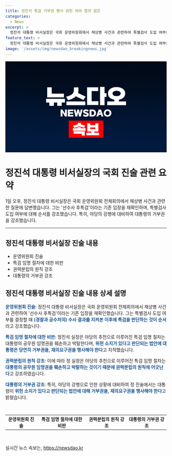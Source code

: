 ```yaml
---
title: 정진석 특검 거부권 행사 위헌 여야 합의 않은
categories:
  - News
excerpt: >
  정진석 대통령 비서실장은 국회 운영위원회에서 채상병 사건과 관련하여 특별검사 도입 여부를 논의하며, 선(先)수사 후(後)특검 입장을 재확인했다. 또한, 특검법을 강행할 경우 대통령이 재의요구권을 행사할 수 있다는 의견을 제시하며, 권력분립의 원칙과 위헌 소지에 대한 우려를 표명했다.
feature_text: >
  정진석 대통령 비서실장은 국회 운영위원회에서 채상병 사건과 관련하여 특별검사 도입 여부를 논의하며, 선(先)수사 후(後)특검 입장을 재확인했다. 또한, 특검법을 강행할 경우 대통령이 재의요구권을 행사할 수 있다는 의견을 제시하며, 권력분립의 원칙과 위헌 소지에 대한 우려를 표명했다.
image: '/assets/img/newsdao_breakingnews.jpg'
---
```


<p><img src="/assets/img/newsdao_breakingnews.jpg" alt="pcversion 속보" /></p>

<h1 data-ke-size="size26">정진석 대통령 비서실장의 국회 진술 관련 요약</h1>

<p data-ke-size="size16">1일 오후, 정진석 대통령 비서실장은 국회 운영위원회 전체회의에서 채상병 사건과 관련한 질문에 답변했습니다. 그는 '선수사 후특검'이라는 기존 입장을 재확인하며, 특별검사 도입 여부에 대해 순서를 강조했습니다. 특히, 야당의 강행에 대비하여 대통령의 거부권을 강조했습니다.</p>

<hr>

<h2 data-ke-size="size24">정진석 대통령 비서실장 진술 내용</h2>

<ul>
  <li>운영위원회 진술</li>
  <li>특검 임명 절차에 대한 비판</li>
  <li>권력분립의 원칙 강조</li>
  <li>대통령의 거부권 강조</li>
</ul>

<h2 data-ke-size="size24">정진석 대통령 비서실장 진술 내용 상세 설명</h2>

<p data-ke-size="size16"><b><span style="color: #1a5490;">운영위원회 진술</span></b>: 정진석 대통령 비서실장은 국회 운영위원회 전체회의에서 채상병 사건과 관련하여 '선수사 후특검'이라는 기존 입장을 재확인했습니다. 그는 특별검사 도입 여부를 결정할 때 <b><span style="color: #1a5490;">(경찰과 공수처의) 수사 결과를 지켜본 이후에 특검을 판단하는 것이 순서</span></b>라고 강조했습니다.</p>

<p data-ke-size="size16"><b><span style="color: #1a5490;">특검 임명 절차에 대한 비판</span></b>: 정진석 실장은 야당의 추천으로 이루어진 특검 임명 절차는 대통령의 공무원 임명권을 훼손하고 박탈한다며, <b><span style="color: #1a5490;">위헌 소지가 있다고 판단되는 법안에 대통령은 당연히 거부권을, 재의요구권을 행사해야 한다</span></b>고 지적했습니다.</p>

<p data-ke-size="size16"><b><span style="color: #1a5490;">권력분립의 원칙 강조</span></b>: 이에 따라 정 실장은 야당의 추천으로 이루어진 특검 임명 절차는 <b><span style="color: #1a5490;">대통령의 공무원 임명권을 훼손하고 박탈하는 것이기 때문에 권력분립의 원칙에 어긋난다</span></b>고 강조하였습니다.</p>

<p data-ke-size="size16"><b><span style="color: #1a5490;">대통령의 거부권 강조</span></b>: 특히, 야당의 강행으로 인한 상황에 대비하여 정 진술에서는 대통령이 <b><span style="color: #1a5490;">위헌 소지가 있다고 판단되는 법안에 대해 거부권을, 재의요구권을 행사해야 한다</span></b>고 밝혔습니다.</p>

<p data-ke-size="size16">&nbsp;</p>

<table>
  <tr>
    <td style="text-align: center; height: 17px;"><b>운영위원회 진술</b></td>
    <td style="text-align: center; height: 17px;"><b>특검 임명 절차에 대한 비판</b></td>
    <td style="text-align: center; height: 17px;"><b>권력분립의 원칙 강조</b></td>
    <td style="text-align: center; height: 17px;"><b>대통령의 거부권 강조</b></td>
  </tr>
</table>

<p data-ke-size="size16">&nbsp;</p>
실시간 뉴스 속보는, <a href="https://newsdao.kr" rel="dofollow">https://newsdao.kr</a>



